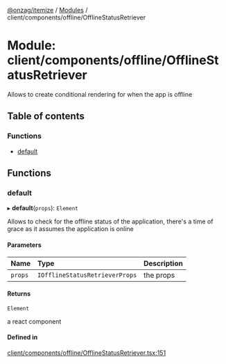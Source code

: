 [@onzag/itemize](../README.md) / [Modules](../modules.md) / client/components/offline/OfflineStatusRetriever

# Module: client/components/offline/OfflineStatusRetriever

Allows to create conditional rendering for when the app is offline

## Table of contents

### Functions

- [default](client_components_offline_OfflineStatusRetriever.md#default)

## Functions

### default

▸ **default**(`props`): `Element`

Allows to check for the offline status of the application, there's a time of grace
as it assumes the application is online

#### Parameters

| Name | Type | Description |
| :------ | :------ | :------ |
| `props` | `IOfflineStatusRetrieverProps` | the props |

#### Returns

`Element`

a react component

#### Defined in

[client/components/offline/OfflineStatusRetriever.tsx:151](https://github.com/onzag/itemize/blob/73e0c39e/client/components/offline/OfflineStatusRetriever.tsx#L151)
